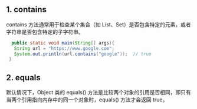 ## 1. contains

contains 方法通常用于检查某个集合（如 List、Set）是否包含特定的元素，或者字符串是否包含特定的子字符串。

```java
  public static void main(String[] args){
   String url = "https://www.google.com";
   System.out.println(url.contains("google"));  // true
 }
```

## 2. equals
默认情况下，Object 类的 equals() 方法是比较两个对象的引用是否相同，即只有当两个引用指向内存中的同一个对象时，equals() 方法才会返回 true。
